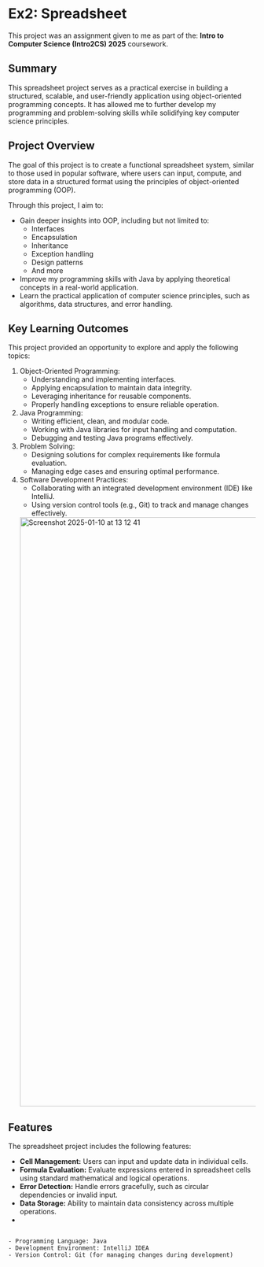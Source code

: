 
# Ex2: Spreadsheet


This project was an assignment given to me as part of the:
**Intro to Computer Science (Intro2CS) 2025** coursework.

## Summary

This spreadsheet project serves as a practical exercise in building a structured,
scalable, and user-friendly application using object-oriented programming concepts.
It has allowed me to further develop my programming and problem-solving skills while
solidifying key computer science principles.
## Project Overview

The goal of this project is to create a functional spreadsheet system,
similar to those used in popular software, where users can input, compute, and store data
in a structured format using the principles of object-oriented programming (OOP).

Through this project, I aim to:
- Gain deeper insights into OOP, including but not limited to:
    - Interfaces
    - Encapsulation
    - Inheritance
    - Exception handling
    - Design patterns
    - And more
- Improve my programming skills with Java by applying theoretical concepts in a real-world application.
- Learn the practical application of computer science principles, such as algorithms, data structures, and error handling.

## Key Learning Outcomes

This project provided an opportunity to explore and apply the following topics:

1. Object-Oriented Programming:
    - Understanding and implementing interfaces.
    - Applying encapsulation to maintain data integrity.
    - Leveraging inheritance for reusable components.
    - Properly handling exceptions to ensure reliable operation.
2. Java Programming:
    - Writing efficient, clean, and modular code.
    - Working with Java libraries for input handling and computation.
    - Debugging and testing Java programs effectively.
3. Problem Solving:
    - Designing solutions for complex requirements like formula evaluation.
    - Managing edge cases and ensuring optimal performance.
4. Software Development Practices:
    - Collaborating with an integrated development environment (IDE) like IntelliJ.
    - Using version control tools (e.g., Git) to track and manage changes effectively.
     <img width="1198" alt="Screenshot 2025-01-10 at 13 12 41" src="https://github.com/user-attachments/assets/ca03e039-014d-4a77-b6e9-09c62834ebd4" />


## Features

The spreadsheet project includes the following features:

- **Cell Management:** Users can input and update data in individual cells.
- **Formula Evaluation:** Evaluate expressions entered in spreadsheet cells using standard mathematical and logical operations.
- **Error Detection:** Handle errors gracefully, such as circular dependencies or invalid input.
- **Data Storage:** Ability to maintain data consistency across multiple operations.
- 

~~~~## Technologies Used~~~~

- Programming Language: Java
- Development Environment: IntelliJ IDEA
- Version Control: Git (for managing changes during development)
